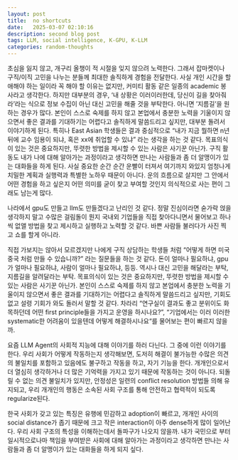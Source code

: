 ```yaml
---
layout: post
title:  no shortcuts
date:   2025-03-07 02:10:16
description: second blog post
tags: LLM, social intelligence, K-GPU, K-LLM
categories: random-thoughts
---
```


초심을 잃지 않고, 개구리 올챙이 적 시절을 잊지 않으려 노력한다. 그래서 잡마켓이나 구직/이직 고민을 나누는 분들께 최대한 솔직하게 경험을 전달한다. 사실 개인 시간을 할애해야 하는 일이라 꼭 해야 할 이유는 없지만, 커미티 활동 같은 일종의 academic 봉사라고 생각한다. 하지만 대부분의 경우, ‘내 상황은 이러이러한데, 당신이 길을 찾아줘라’라는 식으로 정보 수집이 아닌 대신 고민을 해줄 것을 부탁한다. 아니면 ’지름길’을 원하는 경우가 많다. 본인이 스스로 숙제를 하지 않고 본업에서 충분한 노력을 기울이지 않으면서 좋은 결과를 기대하기는 어렵다고 솔직하게 말씀드리고 싶지만, 대부분 돌려서 이야기하게 된다. 특히나 East Asian 학생들은 결과 중심적으로 “내가 지금 뭘하면 n년 뒤에 교수 임용이 되냐, 혹은 xx에 취업할 수 있냐” 라는 생각을 하는 것 같다. 목표의식이 있는 것은 중요하지만, 뚜렷한 방법을 제시할 수 있는 사람은 사기꾼 아닌가. 구직 활동도 내가 나에 대해 알아가는 과정이라고 생각하면 만나는 사람들과 좀 더 알맹이가 있는 대화들을 하게 된다. 사실 중요한 순간 순간 운빨이 터져서 여기까지 와있지 엄청나게 치밀한 계획과 실행력과 특별한 노하우 때문이 아니다. 운의 흐름으로 살지만 그 안에서 어떤 경험을 하고 싶은지 어떤 의미를 굳이 찾고 부여할 것인지 의식적으로 사는 편이 그래도 남는게 많다.

나라에서 gpu도 만들고 llm도 만들겠다고 난리인 것 같다. 정말 진심이라면 숟가락 얹을 생각하지 말고 수많은 걸림돌이 뭔지 국내외 기업들을 직접 찾아다니면서 물어보고 하나씩 없앨 방법을 찾고 제시하고 실행하고 노력할 것 같다. 바쁜 사람들 불러다가 사진 찍고 쇼를 할게 아니라.

직접 가보지는 않아서 모르겠지만 나에게 구직 상담하는 학생들 처럼 “어떻게 하면 미국 중국 처럼 만들 수 있습니까?” 라는 질문들을 하는 것 같다. 돈이 얼마나 필요하냐, gpu가 얼마나 필요하냐, 사람이 얼마나 필요하냐, 등등. 역시나 대신 고민을 해달라는 부탁, 지름길을 알려달라는 부탁. 목표의식이 있는 것은 중요하지만, 뚜렷한 방법을 제시할 수 있는 사람은 사기꾼 아닌가. 본인이 스스로 숙제를 하지 않고 본업에서 충분한 노력을 기울이지 않으면서 좋은 결과를 기대하기는 어렵다고 솔직하게 말씀드리고 싶지만, 기회도 없고 설령 기회가 와도 돌러서 말할 것 같다. 차라리 “연구실이 결과도 좋고 분위이도 화목하던데 어떤 first principle들을 가지고 운영을 하시나요?”, “기업에서는 이러 이러한 systematic한 어려움이 있을텐데 어떻게 해결하시나요“를 물어보는 편이 빠르지 않을까.

요즘 LLM Agent의 사회적 지능에 대해 이야기를 하러 다닌다. 그 중에 이런 이야기를 한다. 우리 사회가 어떻게 작동하는지 생각해보면, 도저히 해결이 불가능한 수많은 의견의 불일치를 포함하고 있음에도 불구하고 작동을 하고, 자기 기능을 한다. 개개인으로서 더 열심히 생각하거나 더 많은 기억력을 가지고 있기 때문에 작동하는 것이 아니다. 되돌릴 수 없는 의견 불일치가 있지만, 안정성은 일련의 conflict resolution 방법들 의해 유지되고, 우리 개개인의 행동은 소속된 사회 구조를 통해 안전하고 협력적이 되도록 regularize된다.

한국 사회가 갖고 있는 특징은 유행에 민감하고 adoption이 빠르고, 개개인 사이의 social distance가 좁기 때문에 크고 작은 interaction이 아주 dense하게 많이 일어난다. 우리 사회 구조의 특성을 이해하는데서 돌파구가 나오지 않을까. 내가 국민으로 부터 일시적으로나마 책임을 부여받은 사회에 대해 알아가는 과정이라고 생각하면 만나는 사람들과 좀 더 알맹이가 있는 대화들을 하게 되지 싶다.
